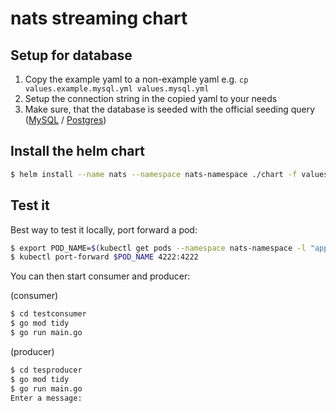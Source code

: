 # nats streaming chart

## Setup for database

 1. Copy the example yaml to a non-example yaml e.g. `cp values.example.mysql.yml values.mysql.yml`
 2. Setup the connection string in the copied yaml to your needs
 3. Make sure, that the database is seeded with the official seeding query ([MySQL](https://github.com/nats-io/nats-streaming-server/blob/master/mysql.db.sql) / [Postgres](https://github.com/nats-io/nats-streaming-server/blob/master/postgres.db.sql))

## Install the helm chart

```bash
$ helm install --name nats --namespace nats-namespace ./chart -f values.mysql.yml
```

## Test it

Best way to test it locally, port forward a pod:

```bash
$ export POD_NAME=$(kubectl get pods --namespace nats-namespace -l "app=nats-streaming,release=release-name" -o jsonpath="{.items[0].metadata.name}")
$ kubectl port-forward $POD_NAME 4222:4222
```

You can then start consumer and producer:

(consumer)
```bash
$ cd testconsumer
$ go mod tidy
$ go run main.go
```

(producer)
```bash
$ cd tesproducer
$ go mod tidy
$ go run main.go
Enter a message: 
```